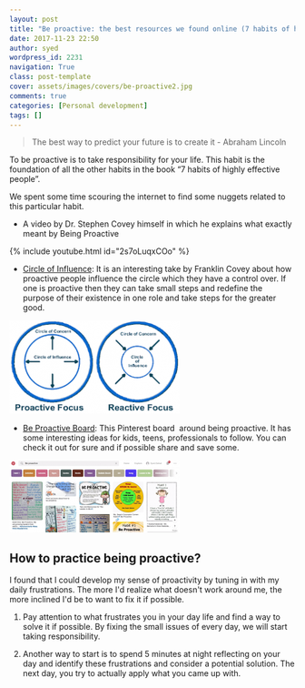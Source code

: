 ```yaml
---
layout: post
title: "Be proactive: the best resources we found online (7 habits of highly effective people)"
date: 2017-11-23 22:50
author: syed
wordpress_id: 2231
navigation: True
class: post-template
cover: assets/images/covers/be-proactive2.jpg
comments: true
categories: [Personal development]
tags: []
---
```


> The best way to predict your future is to create it - Abraham Lincoln

To be proactive is to take responsibility for your life. This habit is the foundation of all the other habits in the book “7 habits of highly effective people”.

We spent some time scouring the internet to find some nuggets related to this particular habit.

* A video by Dr. Stephen Covey himself in which he explains what exactly meant by Being Proactive

{% include youtube.html id="2s7oLuqxCOo" %}

* <a href="https://www.franklincovey.com/the-7-habits/habit-1.html">Circle of Influence</a>: It is an interesting take by Franklin Covey about how proactive people influence the circle which they have a control over. If one is proactive then they can take small steps and redefine the purpose of their existence in one role and take steps for the greater good.

![](/assets/images/uploads/2231-Circle-of-influence-and-concern-300x164.png)

*   <a href="https://www.pinterest.com/explore/be-proactive/?lp=true">Be Proactive Board</a>: This Pinterest board  around being proactive. It has some interesting ideas for kids, teens, professionals to follow. You can check it out for sure and if possible share and save some.

![](/assets/images/uploads/2231-screenshot-www.pinterest.com-2017-11-22-23-16-01-053-300x127.png)

## How to practice being proactive?

I found that I could develop my sense of proactivity by tuning in with my daily frustrations. The more I'd realize what doesn't work around me, the more inclined I'd be to want to fix it if possible.

1. Pay attention to what frustrates you in your day life and find a way to solve it if possible. By fixing the small issues of every day, we will start taking responsibility.

2. Another way to start is to spend 5 minutes at night reflecting on your day and identify these frustrations and consider a potential solution. The next day, you try to actually apply what you came up with.


